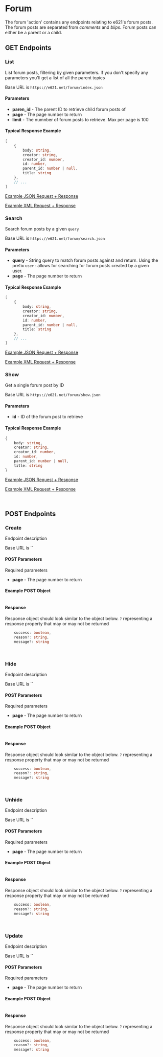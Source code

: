 # Forum

The forum 'action' contains any endpoints relating to e621's forum posts. The forum posts are separated from _comments_ and _blips_. Forum posts can either be a parent or a child.

## GET Endpoints

### List

List forum posts, filtering by given parameters. If you don't specify any parameters you'll get a list of all the parent topics

Base URL is `https://e621.net/forum/index.json`

#### Parameters

- **paren_id** - The parent ID to retrieve child forum posts of
- **page** - The page number to return
- **limit** - The numnber of forum posts to retrieve. Max per page is 100

#### Typical Response Example

```typescript
[
    {
        body: string,
        creator: string,
        creator_id: number,
        id: number,
        parent_id: number | null,
        title: string
    },
    // ...
]
```

[Example JSON Request + Response](https://e621.net/forum/index.json?limit=5)

[Example XML Request + Response](https://e621.net/forum/index.xml?limit=5)
</br>

### Search

Search forum posts by a given `query`

Base URL is `https://e621.net/forum/search.json`

#### Parameters

- **query** - String query to match forum posts against and return. Using the prefix `user:` allows for searching for forum posts created by a given user.
- **page** - The page number to return


#### Typical Response Example

```typescript
[
    {
        body: string,
        creator: string,
        creator_id: number,
        id: number,
        parent_id: number | null,
        title: string
    },
    // ...
]
```

[Example JSON Request + Response](https://e621.net/forum/search.json?query=user%3ATheHuskyK9)

[Example XML Request + Response](https://e621.net/forum/search.xml?query=user%3ATheHuskyK9)
</br>

### Show

Get a single forum post by ID

Base URL is `https://e621.net/forum/show.json`

#### Parameters

- **id** - ID of the forum post to retrieve

#### Typical Response Example

```typescript
{
    body: string,
    creator: string,
    creator_id: number,
    id: number,
    parent_id: number | null,
    title: string
}
```

[Example JSON Request + Response](https://e621.net/forum/show.json?id=12345)

[Example XML Request + Response](https://e621.net/forum/show.xml?id=12345)
</br>


</br>

## POST Endpoints

### Create

Endpoint description

Base URL is ``

#### POST Parameters

Required parameters

- **page** - The page number to return


#### Example POST Object

```json

```

#### Response

Response object should look similar to the object below. `?` representing a response property that may or may not be returned

```typescript
    success: boolean,
    reason?: string,
    message?: string
```
</br>

### Hide

Endpoint description

Base URL is ``

#### POST Parameters

Required parameters

- **page** - The page number to return


#### Example POST Object

```json

```

#### Response

Response object should look similar to the object below. `?` representing a response property that may or may not be returned

```typescript
    success: boolean,
    reason?: string,
    message?: string
```
</br>

### Unhide

Endpoint description

Base URL is ``

#### POST Parameters

Required parameters

- **page** - The page number to return


#### Example POST Object

```json

```

#### Response

Response object should look similar to the object below. `?` representing a response property that may or may not be returned

```typescript
    success: boolean,
    reason?: string,
    message?: string
```
</br>

### Update

Endpoint description

Base URL is ``

#### POST Parameters

Required parameters

- **page** - The page number to return


#### Example POST Object

```json

```

#### Response

Response object should look similar to the object below. `?` representing a response property that may or may not be returned

```typescript
    success: boolean,
    reason?: string,
    message?: string
```
</br>